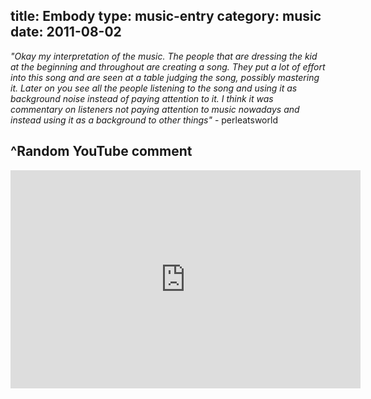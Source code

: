 title: Embody
type: music-entry
category: music
date: 2011-08-02
---
_"Okay my interpretation of the music. The people that are dressing the kid at the beginning and throughout are creating a song. They put a lot of effort into this song and are seen at a table judging the song, possibly mastering it. Later on you see all the people listening to the song and using it as background noise instead of paying attention to it. I think it was commentary on listeners not paying attention to music nowadays and instead using it as a background to other
things"_ - perleatsworld

^Random YouTube comment
-----------------------

<iframe width="560" height="349" src="http://www.youtube.com/embed/awtiZEiiAE8?rel=0" frameborder="0" allowfullscreen></iframe>
